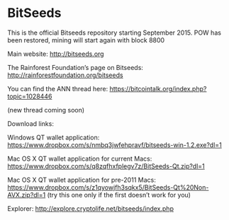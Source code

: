 BitSeeds
========

This is the official Bitseeds repository starting September 2015. 
POW has been restored, mining will start again with block 8800

Main website: 
http://bitseeds.org

The Rainforest Foundation’s page on Bitseeds: 
http://rainforestfoundation.org/bitseeds

You can find the ANN thread here:
https://bitcointalk.org/index.php?topic=1028446

(new thread coming soon)


Download links:

Windows QT wallet application:
https://www.dropbox.com/s/nmbq3jwfehpravf/bitseeds-win-1.2.exe?dl=1

Mac OS X QT wallet application for current Macs:
https://www.dropbox.com/s/q8zqfhxfplegv7z/BitSeeds-Qt.zip?dl=1

Mac OS X QT wallet application for pre-2011 Macs:
https://www.dropbox.com/s/z1qyowjfh3sqkx5/BitSeeds-Qt%20Non-AVX.zip?dl=1
(try this one only if the first doesn’t work for you)



Explorer:
http://explore.cryptolife.net/bitseeds/index.php


